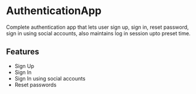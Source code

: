 # AuthenticationApp

Complete authentication app that lets user sign up, sign in, reset password, sign in using social accounts, also maintains log in session upto preset time. 

## Features

  * Sign Up
  * Sign In
  * Sign In using social accounts
  * Reset passwords
